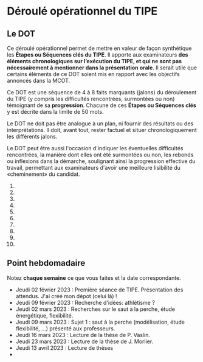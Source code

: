 # Déroulé opérationnel du TIPE

## Le DOT

Ce déroulé opérationnel permet de mettre en valeur de façon synthétique les **Étapes ou Séquences clés du TIPE**. Il apporte aux examinateurs **des éléments chronologiques sur l’exécution du TIPE, et qui ne sont pas nécessairement à mentionner dans la présentation orale**. Il serait utile que certains éléments de ce DOT soient mis en rapport avec les objectifs annoncés dans la MCOT.

Ce DOT est une séquence de 4 à 8 faits marquants (jalons) du déroulement du TIPE (y compris les difficultés rencontrées, surmontées ou non) témoignant de sa **progression**. Chacune de ces **Étapes ou Séquences clés** y est décrite dans la limite de 50 mots.

Le DOT ne doit pas être analogue à un plan, ni fournir des résultats ou des interprétations. Il doit, avant tout, rester factuel et situer chronologiquement les différents jalons.

Le DOT peut être aussi l'occasion d'indiquer les éventuelles difficultés rencontrées, la manière dont elles ont été surmontées ou non, les rebonds ou inflexions dans la démarche, soulignant ainsi la progression effective du travail, permettant aux examinateurs d'avoir une meilleure lisibilité du «cheminement» du candidat.

1. 
2. 
3. 
4. 
5. 
6. 
7. 
8. 
9. 
10. 

## Point hebdomadaire

Notez **chaque semaine** ce que vous faites et la date correspondante.

- Jeudi 02 février 2023 : Première séance de TIPE. Présentation des attendus. J'ai créé mon dépot (celui là) !
- Jeudi 09 février 2023 : Recherche d'idées: athlétisme ?
- Jeudi 02 mars 2023    : Recherches sur le saut à la perche, étude énergétique, flexibilité.
- Jeudi 09 mars 2023    : Sujet 1 : saut à la perche (modélisation, étude flexibilité, ...) présenté aux professeurs.
- Jeudi 16 mars 2023    : Lecture de la thèse de P. Vaslin.
- Jeudi 23 mars 2023    : Lecture de la thèse de J. Morlier.
- Jeudi 13 avril 2023   : Lecture de thèses
- 
